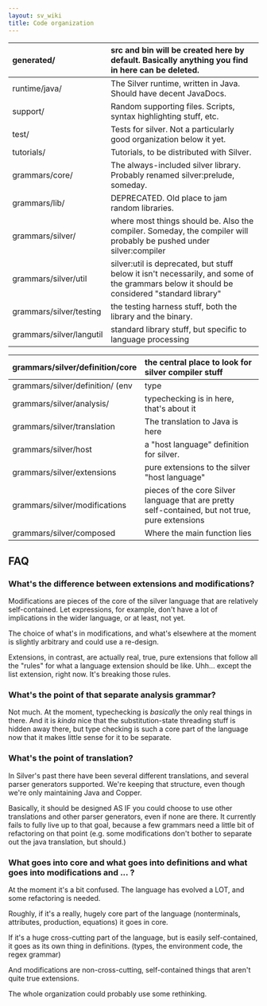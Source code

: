 ```yaml
---
layout: sv_wiki
title: Code organization
---
```


| generated/ | src and bin will be created here by default. Basically anything you find in here can be deleted. |
|:-----------|:-------------------------------------------------------------------------------------------------|
| runtime/java/ | The Silver runtime, written in Java. Should have decent JavaDocs.                                |
| support/   | Random supporting files. Scripts, syntax highlighting stuff, etc.                                |
| test/      | Tests for silver. Not a particularly good organization below it yet.                             |
| tutorials/ | Tutorials, to be distributed with Silver.                                                        |
| grammars/core/ | The always-included silver library. Probably renamed silver:prelude, someday.                    |
| grammars/lib/ | DEPRECATED. Old place to jam random libraries.                                                   |
| grammars/silver/ | where most things should be. Also the compiler. Someday, the compiler will probably be pushed under silver:compiler |
| grammars/silver/util | silver:util is deprecated, but stuff below it isn't necessarily, and some of the grammars below it should be considered "standard library" |
| grammars/silver/testing | the testing harness stuff, both the library and the binary.                                      |
| grammars/silver/langutil | standard library stuff, but specific to language processing                                      |

| grammars/silver/definition/core | the central place to look for silver compiler stuff |
|:--------------------------------|:----------------------------------------------------|
| grammars/silver/definition/ (env|type|regex|concrete\_syntax) | Silver environment, type, regular expression syntax, and the concrete syntax for concrete syntax declarations in Silver. (Don't confuse this for Silver's concrete syntax!) |
| grammars/silver/analysis/       | typechecking is in here, that's about it            |
| grammars/silver/translation     | The translation to Java is here                     |
| grammars/silver/host            | a "host language" definition for silver.            |
| grammars/silver/extensions      | pure extensions to the silver "host language"       |
| grammars/silver/modifications   | pieces of the core Silver language that are pretty self-contained, but not true, pure extensions |
| grammars/silver/composed        | Where the main function lies                        |

## FAQ

### What's the difference between extensions and modifications?

Modifications are pieces of the core of the silver language that are relatively self-contained.  Let expressions, for example, don't have a lot of implications in the wider language, or at least, not yet.

The choice of what's in modifications, and what's elsewhere at the moment is slightly arbitrary and could use a re-design.

Extensions, in contrast, are actually real, true, pure extensions that follow all the "rules" for what a language extension should be like.  Uhh... except the list extension, right now. It's breaking those rules.

### What's the point of that separate analysis grammar?

Not much. At the moment, typechecking is _basically_ the only real things in there. And it is _kinda_ nice that the substitution-state threading stuff is hidden away there, but type checking is such a core part of the language now that it makes little sense for it to be separate.

### What's the point of translation?

In Silver's past there have been several different translations, and several parser generators supported.  We're keeping that structure, even though we're only maintaining Java and Copper.

Basically, it should be designed AS IF you could choose to use other translations and other parser generators, even if none are there. It currently fails to fully live up to that goal, because a few grammars need a little bit of refactoring on that point (e.g. some modifications don't bother to separate out the java translation, but should.)

### What goes into core and what goes into definitions and what goes into modifications and ... ?

At the moment it's a bit confused.  The language has evolved a LOT, and some refactoring is needed.

Roughly, if it's a really, hugely core part of the language (nonterminals, attributes, production, equations) it goes in core.

If it's a huge cross-cutting part of the language, but is easily self-contained, it goes as its own thing in definitions. (types, the environment code, the regex grammar)

And modifications are non-cross-cutting, self-contained things that aren't quite true extensions.

The whole organization could probably use some rethinking.
